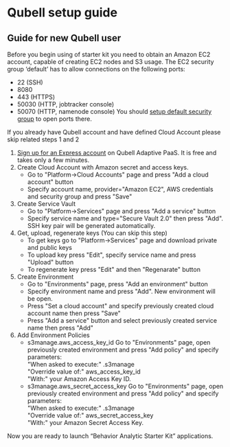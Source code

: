 Qubell setup guide
==================

Guide for new Qubell user
-------------------------
Before you begin using of starter kit you need to obtain an Amazon EC2 account, capable of creating EC2 nodes and S3 usage. 
The EC2 security group ‘default’ has to allow connections on the following ports:
* 22 (SSH)
* 8080
* 443 (НTTPS)
* 50030 (HTTP, jobtracker console)
* 50070 (HTTP, namenode console)
You should [setup default security group](http://docs.aws.amazon.com/AWSEC2/latest/UserGuide/using-network-security.html#adding-security-group-rule) to open ports there.

If you already have Qubell account and have defined Cloud Account please skip related steps 1 and 2

1. [Sign up for an Express account](http://qubell.com/sign-up/) on Qubell Adaptive PaaS. It is free and takes only a few minutes.
2. Create Cloud Account with Amazon secret and access keys.
    - Go to "Platform->Cloud Accounts" page and press "Add a cloud account" button
    - Specify account name, provider="Amazon EC2", AWS credentials and security group and press "Save"
3. Create Service Vault
    - Go to "Platform->Services" page and press "Add a service" button
    - Specify service name and type="Secure Vault 2.0" then press "Add". SSH key pair will be generated automatically.
4. Get, upload, regenerate keys (You can skip this step)
    - To get keys go to "Platform->Services" page and download private and public keys
    - To upload key press "Edit", specify service name and press "Upload" button
    - To regenerate key press "Edit" and then "Regenarate" button
5. Create Environment
    - Go to "Environments" page, press "Add an environment" button
    - Specify environment name and press "Add". New environment will be open.
    - Press "Set a cloud account" and specify previously created cloud account name then press "Save"
    - Press "Add a service" button and select previously created service name then press "Add"
6. Add Environment Policies     
    - s3manage.aws_access_key_id
        Go to "Environments" page, open previously created environment and press "Add policy" and specify parameters:<br>
            "When asked to execute:" .s3manage<br>
            "Override value of:" aws_access_key_id<br>
            "With:" your Amazon Access Key ID.
    - s3manage.aws_secret_access_key
        Go to "Environments" page, open previously created environment and press "Add policy" and specify parameters:<br>
            "When asked to execute:" .s3manage<br>
            "Override value of:" aws_secret_access_key<br>
            "With:" your Amazon Secret Access Key.

Now you are ready to launch “Behavior Analytic Starter Kit” applications.
